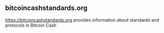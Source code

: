 bitcoincashstandards.org
------
https://bitcoincashstandards.org provides information about standards and protocols in Bitcoin Cash

